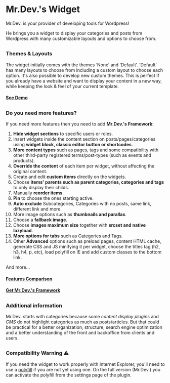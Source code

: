 # Mr.Dev.'s Widget
Mr.Dev. is your provider of developing tools for Wordpress!

He brings you a widget to display your categories and posts from Wordpress with many customizable layouts and options to choose from. 

##
### Themes & Layouts
The widget initially comes with the themes ‘None’ and ‘Default’.
'Default' has many layouts to choose from including a custom layout to choose each option. It's also possible to develop new custom themes. This is perfect if you already have a website and want to display your content in a new way, while keeping the look & feel of your current template.

#### [See Demo](https://marcosrego.com/en/web-en/mrwidgets-themes/)

##
### Do you need more features?
If you need more features then you need to add **Mr.Dev.'s Framework**:

1.  **Hide widget sections** to specific users or roles.
2.  Insert widgets inside the content section on posts/pages/categories using **widget block, classic editor button or shortcodes**.
3.  **More content types** such as pages, tags and some compatibility with other third-party registered terms/post-types (such as events and products).
4.  **Override the content** of each item per widget, without affecting the original content.
5.  Create and edit **custom items** directly on the widgets.
6.  Choose **items' parents such as parent categories, categories and tags** to only display their childs.
7.  Manually **reorder items**.
8.  **Pin** to choose the ones starting active.
9.  **Auto exclude** Subcategories, Categories with no posts, same link, different link and more.
10.  More image options such as **thumbnails and parallax**.
11.  Choose a **fallback image**.
12.  Choose **images maximum size** together with **srcset and native lazyload**.
13.  **More options for tabs** such as Categories and Tags.
14.  Other **Advanced** options such as preload pages, content HTML cache, generate CSS and JS minifying it per widget, choose the titles tag (h2, h3, h4, p, etc), load polyfill on IE and add custom classes to the bottom link.

And more...

#### [Features Comparison](https://marcosrego.com/en/web-en/mrplugins-features/)

#### [Get Mr.Dev.'s Framework](https://marcosrego.com/en/web-en/mrdev-en/)

##
### Additional information
Mr.Dev. starts with categories because some *content display plugins* and *CMS* do not highlight categories as much as posts/articles. But that could be practical for a better organization, structure, search engine optimization and a better understanding of the front and backoffice from clients and users.

##
### Compatibility Warning ⚠ 
If you need the widget to work properly with Internet Explorer, you'll need to use a [polyfill](https://polyfill.io/v3/) if you are not yet using one. On the full version (Mr.Dev.) you can activate the polyfill from the settings page of the plugin.
